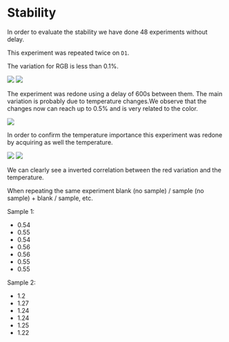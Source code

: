 # Stability

In order to evaluate the stability we have done 48 experiments without delay.

This experiment was repeated twice on `D1`.

The variation for RGB is less than 0.1%.

<img src="D1_1.svg">

<img src="D1_2.svg">

The experiment was redone using a delay of 600s between them. The main variation is probably due to temperature changes.We observe that the changes now can reach up to 0.5% and is very related to the color. 

<img src="D1_3.svg">

In order to confirm the temperature importance this experiment was redone by acquiring as well the temperature.

<img src="D1_4.svg">

<img src="D1_4temp.svg">

We can clearly see a inverted correlation between the red variation and the temperature.

When repeating the same experiment blank (no sample) / sample (no sample) + blank / sample, etc.

Sample 1:
* 0.54
* 0.55
* 0.54
* 0.56
* 0.56
* 0.55
* 0.55

Sample 2:
* 1.2
* 1.27
* 1.24
* 1.24
* 1.25
* 1.22
